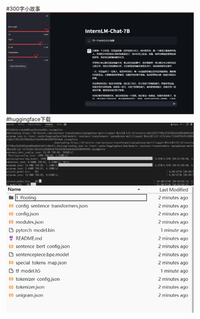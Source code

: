 #300字小故事
![image](https://github.com/Doublefei-Giser/free-octo-InternLM/blob/main/images/%E5%B1%8F%E5%B9%95%E6%88%AA%E5%9B%BE%202024-01-08%20184102.png)
#huggingface下载
![image](https://github.com/Doublefei-Giser/free-octo-InternLM/blob/main/images/%E5%B1%8F%E5%B9%95%E6%88%AA%E5%9B%BE%202024-01-09%20182239.png)
![image](https://github.com/Doublefei-Giser/free-octo-InternLM/blob/main/images/%E5%B1%8F%E5%B9%95%E6%88%AA%E5%9B%BE%202024-01-09%20182514.png)
